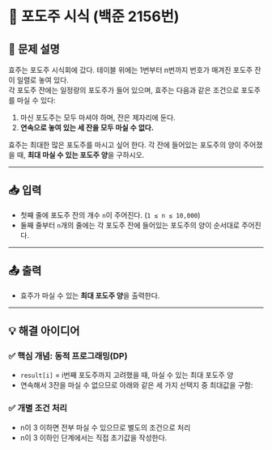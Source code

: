 # 🍷 포도주 시식 (백준 2156번)

## 📌 문제 설명

효주는 포도주 시식회에 갔다. 테이블 위에는 1번부터 n번까지 번호가 매겨진 포도주 잔이 일렬로 놓여 있다.  
각 포도주 잔에는 일정량의 포도주가 들어 있으며, 효주는 다음과 같은 조건으로 포도주를 마실 수 있다:

1. 마신 포도주는 모두 마셔야 하며, 잔은 제자리에 둔다.
2. **연속으로 놓여 있는 세 잔을 모두 마실 수 없다.**

효주는 최대한 많은 포도주를 마시고 싶어 한다. 각 잔에 들어있는 포도주의 양이 주어졌을 때, **최대 마실 수 있는 포도주 양**을 구하시오.

---

## 📥 입력

- 첫째 줄에 포도주 잔의 개수 `n`이 주어진다. (`1 ≤ n ≤ 10,000`)
- 둘째 줄부터 `n`개의 줄에는 각 포도주 잔에 들어있는 포도주의 양이 순서대로 주어진다.

---

## 📤 출력

- 효주가 마실 수 있는 **최대 포도주 양**을 출력한다.

---

## 💡 해결 아이디어

### ✅ 핵심 개념: **동적 프로그래밍(DP)**

- `result[i]` = i번째 포도주까지 고려했을 때, 마실 수 있는 최대 포도주 양
- 연속해서 3잔을 마실 수 없으므로 아래와 같은 세 가지 선택지 중 최대값을 구함:

### ✅ 개별 조건 처리

- n이 3 이하면 전부 마실 수 있으므로 별도의 조건으로 처리
- n이 3 이하인 단계에서는 직접 초기값을 작성한다.

